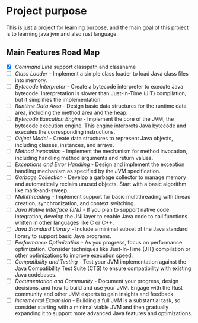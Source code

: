 # Project purpose

This is just a project for learning purpose, and the main goal of this
project is to learning java jvm and also rust language.

## Main Features Road Map

- [x] *Command Line*
  support classpath and classname
- [ ] *Class Loader* - Implement a simple class loader to load Java class files into memory.
- [ ] *Bytecode Interpreter* - Create a bytecode interpreter to execute Java bytecode. Interpretation is slower than Just-In-Time (JIT) compilation, but it simplifies the implementation.
- [ ] *Runtime Data Area* - Design basic data structures for the runtime data area, including the method area and the heap.
- [ ] *Bytecode Execution Engine* - Implement the core of the JVM, the bytecode execution engine. This engine interprets Java bytecode and executes the corresponding instructions.
- [ ] *Object Model* - Create data structures to represent Java objects, including classes, instances, and arrays.
- [ ] *Method Invocation* -  Implement the mechanism for method invocation, including handling method arguments and return values.
- [ ] *Exceptions and Error Handling* -  Design and implement the exception handling mechanism as specified by the JVM specification.
- [ ] *Garbage Collection* -  Develop a garbage collector to manage memory and automatically reclaim unused objects. Start with a basic algorithm like mark-and-sweep.
- [ ] *Multithreading* -  Implement support for basic multithreading with thread creation, synchronization, and context switching.
- [ ] *Java Native Interface (JNI)* -  If you plan to support native code integration, develop the JNI layer to enable Java code to call functions written in other languages like C or C++.
- [ ] *Java Standard Library* -  Include a minimal subset of the Java standard library to support basic Java programs.
- [ ] *Performance Optimization* - As you progress, focus on performance optimization. Consider techniques like Just-In-Time (JIT) compilation or other optimizations to improve execution speed.
- [ ] *Compatibility and Testing* - Test your JVM implementation against the Java Compatibility Test Suite (CTS) to ensure compatibility with existing Java codebases.
- [ ] *Documentation and Community* -  Document your progress, design decisions, and how to build and use your JVM. Engage with the Rust community and other JVM experts to gain insights and feedback.
- [ ] *Incremental Expansion* -  Building a full JVM is a substantial task, so consider starting with a minimal viable JVM and then gradually expanding it to support more advanced Java features and optimizations.
